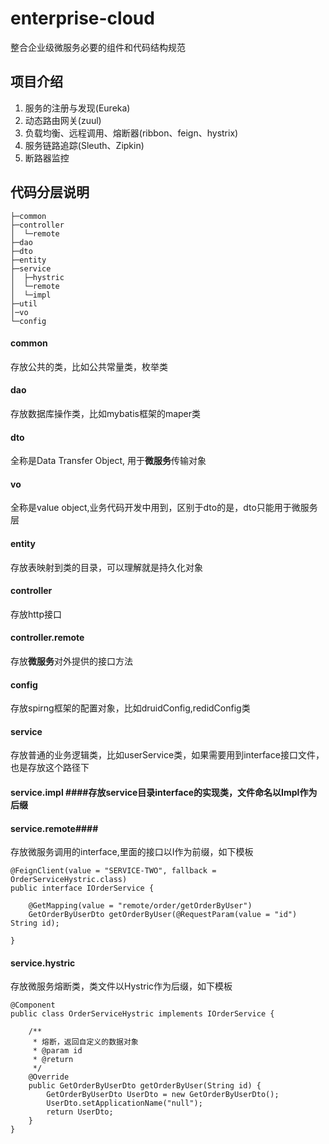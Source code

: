# enterprise-cloud
整合企业级微服务必要的组件和代码结构规范

## 项目介绍
1. 服务的注册与发现(Eureka)
2. 动态路由网关(zuul)
3. 负载均衡、远程调用、熔断器(ribbon、feign、hystrix)
4. 服务链路追踪(Sleuth、Zipkin)
5. 断路器监控

## 代码分层说明
~~~
├─common
├─controller
│  └─remote
├─dao
├─dto
├─entity
├─service
│  ├─hystric
│  └─remote
│  └─impl
├─util
│─vo
└─config
~~~
#### common ####
存放公共的类，比如公共常量类，枚举类 
#### dao ####
存放数据库操作类，比如mybatis框架的maper类
#### dto ####
全称是Data Transfer Object, 用于**微服务**传输对象
#### vo ####
全称是value object,业务代码开发中用到，区别于dto的是，dto只能用于微服务层
#### entity ####
存放表映射到类的目录，可以理解就是持久化对象
#### controller ####
存放http接口  
#### controller.remote ####
存放**微服务**对外提供的接口方法
#### config ####
存放spirng框架的配置对象，比如druidConfig,redidConfig类
#### service ####
存放普通的业务逻辑类，比如userService类，如果需要用到interface接口文件，也是存放这个路径下
#### service.impl ####存放service目录interface的实现类，文件命名以Impl作为后缀
#### service.remote####
存放微服务调用的interface,里面的接口以I作为前缀，如下模板
~~~
@FeignClient(value = "SERVICE-TWO", fallback = OrderServiceHystric.class)
public interface IOrderService {

    @GetMapping(value = "remote/order/getOrderByUser")
    GetOrderByUserDto getOrderByUser(@RequestParam(value = "id") String id);

}
~~~
#### service.hystric ####
存放微服务熔断类，类文件以Hystric作为后缀，如下模板
~~~
@Component
public class OrderServiceHystric implements IOrderService {

    /**
     * 熔断，返回自定义的数据对象
     * @param id
     * @return
     */
    @Override
    public GetOrderByUserDto getOrderByUser(String id) {
        GetOrderByUserDto UserDto = new GetOrderByUserDto();
        UserDto.setApplicationName("null");
        return UserDto;
    }
}
~~~
